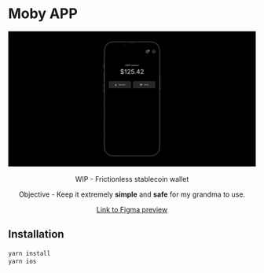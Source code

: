 # Moby APP

<p align="center">
<img src="./assets/project-moby-render.png" alt="Moby screens"/>
<p align="center">WIP - Frictionless stablecoin wallet</p>
<p align="center">Objective - Keep it extremely <b>simple</b> and <b>safe</b> for my grandma to use.</p>
<p align="center"><a href="https://www.figma.com/embed?embed_host=share&url=https%3A%2F%2Fwww.figma.com%2Fproto%2F4Oc8DkVmMoj5to6z7vPlGh%2FMobile-APP%3Fpage-id%3D5907%253A7324%26type%3Ddesign%26node-id%3D6007-181%26viewport%3D302%252C797%252C0.59%26t%3DCMQEvwBMS3TMZtiF-1%26scaling%3Dscale-down%26starting-point-node-id%3D6007%253A181%26mode%3Ddesign">Link to Figma preview</a></p>
</p>

## Installation

```
yarn install
yarn ios
```
